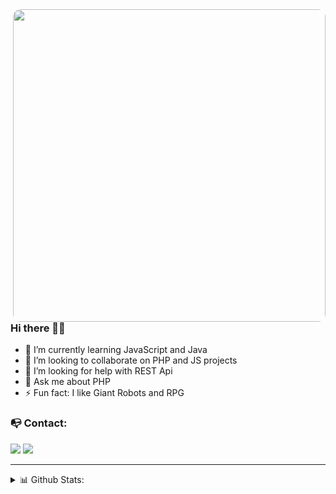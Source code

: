 <img src="https://i.imgur.com/DCQzUlL.gif"  max-width="500px" width="500px" align="right" style="border-radius: 12px" />

### Hi there 👋🏻
  - 🌱 I’m currently learning JavaScript and Java <br>
  - 👯 I’m looking to collaborate on PHP and JS projects <br>
  - 🤔 I’m looking for help with REST Api <br>
  - 💬 Ask me about PHP <br>
  - ⚡ Fun fact: I like Giant Robots and RPG<br>

### 📭 Contact:
  <a href="mailto:gustavo.schneider.dev@gmail.com" target="_blank"><img src="https://shields.braskam.com/v1/shields?name=email&format=rectangle&size=small"/></a>
  <a href="https://www.linkedin.com/in/gustavo-schneiderr/" target="_blank"><img src="https://shields.braskam.com/v1/shields?name=linkedin&format=rectangle&size=small"/></a>

---
<details close>
  <summary> 📊 Github Stats:</summary>
    <img src="https://github-readme-stats.vercel.app/api/top-langs/?username=SttavoS&theme=material-palenight&layout=compact"> <br>
    <img src="https://github-readme-stats.vercel.app/api?username=SttavoS&theme=material-palenight&show_icons=true"
</details>

